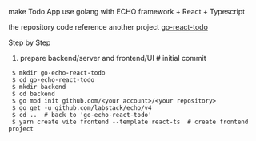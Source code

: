 make Todo App use golang with ECHO framework + React + Typescript

the repository code reference another project [go-react-todo](https://github.com/KunYi/go-react-todo)


Step by Step

1. prepare backend/server and frontend/UI  # initial commit
```
 $ mkdir go-echo-react-todo
 $ cd go-echo-react-todo
 $ mkdir backend
 $ cd backend
 $ go mod init github.com/<your account>/<your repository>
 $ go get -u github.com/labstack/echo/v4
 $ cd ..  # back to 'go-echo-react-todo'
 $ yarn create vite frontend --template react-ts  # create frontend project
```
